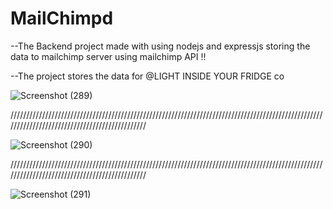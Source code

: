 # MailChimpd

--The Backend project made with using nodejs and expressjs storing the data to mailchimp server using mailchimp API !!

--The project stores the data for @LIGHT INSIDE YOUR FRIDGE co

![Screenshot (289)](https://user-images.githubusercontent.com/59960697/202995903-439f0842-fb34-4e23-80c2-09a2a8dbb275.png)

//////////////////////////////////////////////////////////////////////////////////////////////////////////////////////////////////////////////

![Screenshot (290)](https://user-images.githubusercontent.com/59960697/202995947-07935726-c7cb-47c6-8ea7-763435a9d55a.png)

//////////////////////////////////////////////////////////////////////////////////////////////////////////////////////////////////////////////

![Screenshot (291)](https://user-images.githubusercontent.com/59960697/202996024-0e883104-9b62-4dc5-bb2e-e14807fa27a7.png)
